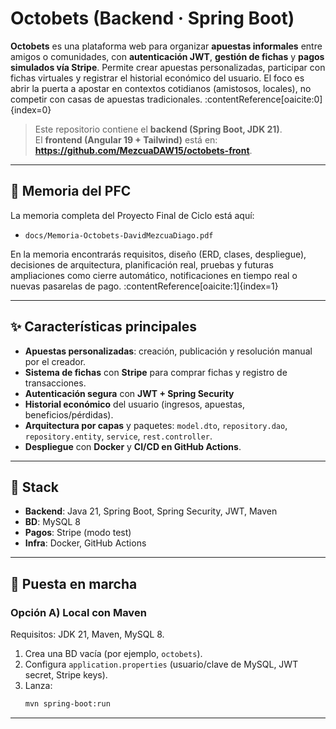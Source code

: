 # Octobets (Backend · Spring Boot)

**Octobets** es una plataforma web para organizar **apuestas informales** entre amigos o comunidades, con **autenticación JWT**, **gestión de fichas** y **pagos simulados vía Stripe**. Permite crear apuestas personalizadas, participar con fichas virtuales y registrar el historial económico del usuario. El foco es abrir la puerta a apostar en contextos cotidianos (amistosos, locales), no competir con casas de apuestas tradicionales. :contentReference[oaicite:0]{index=0}

> Este repositorio contiene el **backend (Spring Boot, JDK 21)**.  
> El **frontend (Angular 19 + Tailwind)** está en: **https://github.com/MezcuaDAW15/octobets-front**.

---

## 📎 Memoria del PFC

La memoria completa del Proyecto Final de Ciclo está aquí:

- `docs/Memoria-Octobets-DavidMezcuaDiago.pdf`

En la memoria encontrarás requisitos, diseño (ERD, clases, despliegue), decisiones de arquitectura, planificación real, pruebas y futuras ampliaciones como cierre automático, notificaciones en tiempo real o nuevas pasarelas de pago. :contentReference[oaicite:1]{index=1}

---

## ✨ Características principales

- **Apuestas personalizadas**: creación, publicación y resolución manual por el creador.
- **Sistema de fichas** con **Stripe** para comprar fichas y registro de transacciones.
- **Autenticación segura** con **JWT + Spring Security**
- **Historial económico** del usuario (ingresos, apuestas, beneficios/pérdidas).
- **Arquitectura por capas** y paquetes: `model.dto`, `repository.dao`, `repository.entity`, `service`, `rest.controller`.
- **Despliegue** con **Docker** y **CI/CD en GitHub Actions**.

---

## 🧱 Stack

- **Backend**: Java 21, Spring Boot, Spring Security, JWT, Maven
- **BD**: MySQL 8
- **Pagos**: Stripe (modo test)
- **Infra**: Docker, GitHub Actions

---

## 🚀 Puesta en marcha

### Opción A) Local con Maven

Requisitos: JDK 21, Maven, MySQL 8.

1. Crea una BD vacía (por ejemplo, `octobets`).
2. Configura `application.properties` (usuario/clave de MySQL, JWT secret, Stripe keys).
3. Lanza:
   ```bash
   mvn spring-boot:run
   ```
****
